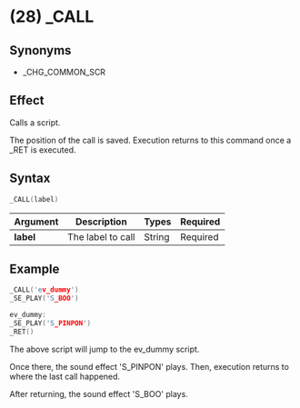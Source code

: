 # (28) _CALL

## Synonyms

- _CHG_COMMON_SCR

## Effect

Calls a script.

The position of the call is saved. Execution returns to this command once a _RET is executed.

## Syntax

```c
_CALL(label)
```

| Argument | Description | Types | Required |
| - | - | - | - |
| **label** | The label to call | String | Required |

## Example

```c
_CALL('ev_dummy')
_SE_PLAY('S_BOO')

ev_dummy:
_SE_PLAY('S_PINPON')
_RET()
```

The above script will jump to the ev_dummy script.

Once there, the sound effect 'S_PINPON' plays. Then, execution returns to where the last call happened.

After returning, the sound effect 'S_BOO' plays.
